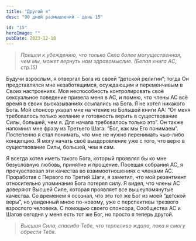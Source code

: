 ```yaml
---
title: "Другой я"
desc: "90 дней размышлений - день 15"

id: "15"
heroImage: ""
pubDate: 2023-12-10
---
```

> _Пришли к убеждению, что только Сила более могущественная, чем мы, может
> вернуть нам здравомыслие._ _(Белая книга АС, стр.15)_

Будучи взрослым, я отвергал Бога из своей “детской религии”; тогда Он
представлялся мне незаботящимся, осуждающим и переменчивым в Своих
настроениях. Моя неспособность контролировать своё сексуальное поведение
привела меня в АС, и помню, что члены АС всё время в своих высказываниях
ссылались на Бога. Я не хотел никакого Бога. Мой спонсор указал мне на чтение
из Большой книги АА: “От меня требовалось только желание и готовность верить в
существование Силы, большей, чем я. Для начала требовалось только это”. Он
также напомнил мне фразу из Третьего Шага: “Бог, как мы Его понимаем”.
Постепенно я стал понимать, что мне не нужно перенимать чью-либо концепцию. Я
могу начать своё выздоровление уже с того, что верю в существование Силы,
большей, чем я сам.

Я всегда хотел иметь такого Бога, который проявлял бы ко мне безусловную
любовь, принятие и прощение. Посещая собрания АС, я прочувствовал эти качества
во взаимоотношениях с членами АС. Проработав с Первого по Третий Шаги, я
заметил, что мой резентмент относительно упоминания Бога потерял силу. Я
видел, что члены АС доверяют Высшей Силе, которая проявляет все вышеупомянутые
качества. Со временем я осознал, что это тот же Бог из моей “детской веры”, но
увиденный мною по-новому, уже с перспективы трезвого взрослого человека. С
помощью своего спонсора, Сообщества АС и Шагов сегодня у меня есть тот же Бог,
но просто я теперь другой.

> _Высшая Сила, спасибо Тебе, что терпеливо ждала, пока я смогу обрести Тебя._

